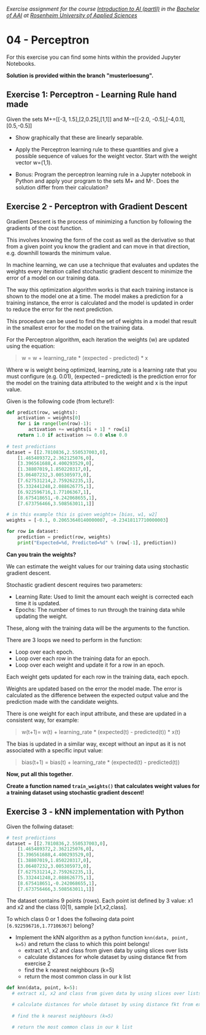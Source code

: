_Exercise assignment for the course [Introduction to AI (partII)](https://inf-git.fh-rosenheim.de/aai-ai2/hsro-aai-ai2-github-io) in the [Bachelor of AAI](https://www.th-rosenheim.de/en/technology/computer-science-mathematics/applied-artificial-intelligence-bachelors-degree) at [Rosenheim University of Applied Sciences](http://www.th-rosenheim.de)_


# 04 - Perceptron

For this exercise you can find some hints within the provided Jupyter Notebooks.

**Solution is provided within the branch "musterloesung".**

## Exercise 1: Perceptron - Learning Rule hand made

Given the sets M+=[[-3, 1.5],[2,0.25],[1,1]] and M-=[[-2.0, -0.5],[-4,0.1],[0.5,-0.5]]


- Show graphically that these are linearly separable.


- Apply the Perceptron learning rule to these quantities and give a possible sequence of values for the weight vector. Start with the weight vector w=(1,1).


- Bonus: Program the perceptron learning rule in a Jupyter notebook in Python and apply your program to the sets M+ and M-. Does the solution differ from their calculation?


## Exercise 2 - Perceptron with Gradient Descent

Gradient Descent is the process of minimizing a function by following the gradients of the cost function.

This involves knowing the form of the cost as well as the derivative so that from a given point you know the gradient and can move in that direction, e.g. downhill towards the minimum value.

In machine learning, we can use a technique that evaluates and updates the weights every iteration called stochastic gradient descent to minimize the error of a model on our training data.

The way this optimization algorithm works is that each training instance is shown to the model one at a time. The model makes a prediction for a training instance, the error is calculated and the model is updated in order to reduce the error for the next prediction.

This procedure can be used to find the set of weights in a model that result in the smallest error for the model on the training data.

For the Perceptron algorithm, each iteration the weights (w) are updated using the equation:

>w = w + learning_rate * (expected - predicted) * x

Where w is weight being optimized, learning_rate is a learning rate that you must configure (e.g. 0.01), (expected – predicted) is the prediction error for the model on the training data attributed to the weight and x is the input value.

Given is the following code (from lecture!):

```python
def predict(row, weights):
	activation = weights[0]
	for i in range(len(row)-1):
		activation += weights[i + 1] * row[i]
	return 1.0 if activation >= 0.0 else 0.0
 
# test predictions
dataset = [[2.7810836,2.550537003,0],
	[1.465489372,2.362125076,0],
	[3.396561688,4.400293529,0],
	[1.38807019,1.850220317,0],
	[3.06407232,3.005305973,0],
	[7.627531214,2.759262235,1],
	[5.332441248,2.088626775,1],
	[6.922596716,1.77106367,1],
	[8.675418651,-0.242068655,1],
	[7.673756466,3.508563011,1]]

# in this example this is given weights= [bias, w1, w2]
weights = [-0.1, 0.20653640140000007, -0.23418117710000003]

for row in dataset:
	prediction = predict(row, weights)
	print("Expected=%d, Predicted=%d" % (row[-1], prediction))
```

**Can you train the weights?**

We can estimate the weight values for our training data using stochastic gradient descent.

Stochastic gradient descent requires two parameters:

- Learning Rate: Used to limit the amount each weight is corrected each time it is updated.
- Epochs: The number of times to run through the training data while updating the weight.

These, along with the training data will be the arguments to the function.

There are 3 loops we need to perform in the function:

- Loop over each epoch.
- Loop over each row in the training data for an epoch.
- Loop over each weight and update it for a row in an epoch.

Each weight gets updated for each row in the training data, each epoch.

Weights are updated based on the error the model made. The error is calculated as the difference between the expected output value and the prediction made with the candidate weights.

There is one weight for each input attribute, and these are updated in a consistent way, for example:

>w(t+1)= w(t) + learning_rate * (expected(t) - predicted(t)) * x(t)

The bias is updated in a similar way, except without an input as it is not associated with a specific input value:

>bias(t+1) = bias(t) + learning_rate * (expected(t) - predicted(t))

**Now, put all this together**. 

**Create a function named `train_weights()` that calculates weight values for a training dataset using stochastic gradient descent!**


## Exercise 3 - kNN implementation with Python

Given the follwing dataset:

```python
# test predictions
dataset = [[2.7810836,2.550537003,0],
	[1.465489372,2.362125076,0],
	[3.396561688,4.400293529,0],
	[1.38807019,1.850220317,0],
	[3.06407232,3.005305973,0],
	[7.627531214,2.759262235,1],
	[5.332441248,2.088626775,1],
	[8.675418651,-0.242068655,1],
	[7.673756466,3.508563011,1]]
```

The dataset contains 9 points (rows). Each point ist defined by 3 value: x1 and x2 and the class (0|1), sample [x1,x2,class].

To which class 0 or 1 does the follwoing data point `[6.922596716,1.77106367]` belong?

- Implement the kNN algorithm as a python function `knn(data, point, k=5)` and return the class to which this point belongs!
   - extract x1, x2 and class from given data by using slices over lists
   - calculate distances for whole dataset by using distance fkt from exercise 2
   - find the k nearest neighbours (k=5)
   - return the most common class in our k list

```python
def knn(data, point, k=5):
  # extract x1, x2 and class from given data by using slices over lists

  # calculate distances for whole dataset by using distance fkt from exercise 2
  
  # find the k nearest neighbours (k=5)

  # return the most common class in our k list
  
```



